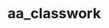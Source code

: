 # aa_classwork










































































































































































































































